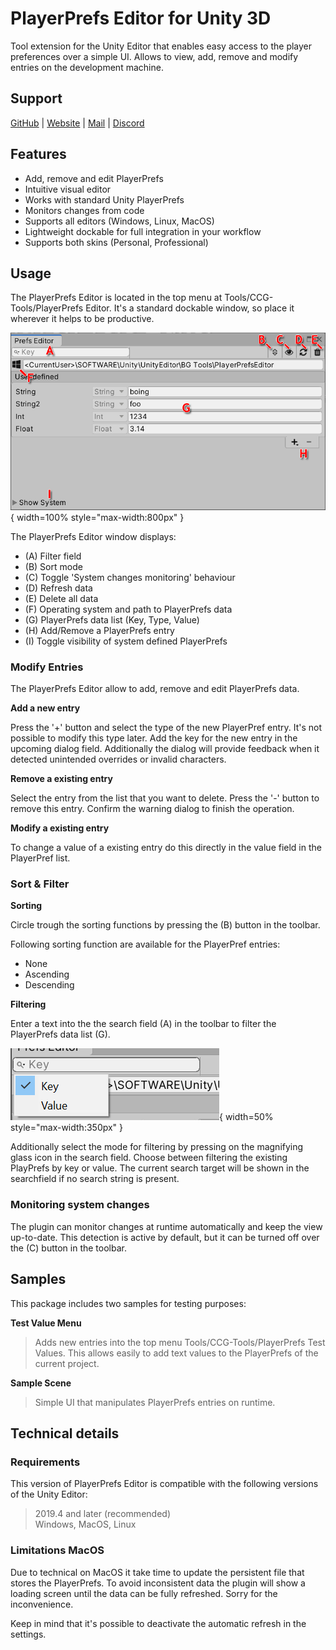 # PlayerPrefs Editor for Unity 3D

Tool extension for the Unity Editor that enables easy access to the player preferences over a simple UI. Allows to view, add, remove and modify entries on the development machine.

## Support

[GitHub](https://github.com/Dysman/bgTools-playerPrefsEditor) | [Website](https://cyberchaos.games/tools/playerprefs-editor/) | [Mail](mailto:support@cyberchaos.games) | [Discord](https://discord.gg/8rcPZrD)

## Features

* Add, remove and edit PlayerPrefs
* Intuitive visual editor
* Works with standard Unity PlayerPrefs
* Monitors changes from code
* Supports all editors (Windows, Linux, MacOS)
* Lightweight dockable for full integration in your workflow
* Supports both skins (Personal, Professional)

## Usage

The PlayerPrefs Editor is located in the top menu at Tools/CCG-Tools/PlayerPrefs Editor. It's a standard dockable window, so place it wherever it helps to be productive.

![PlayerPrefs editor window layout](./Images/ccg_ppe_manual_layout.png){ width=100% style="max-width:800px" }

The PlayerPrefs Editor window displays:
* (A) Filter field
* (B) Sort mode
* (C) Toggle 'System changes monitoring' behaviour
* (D) Refresh data
* (E) Delete all data
* (F) Operating system and path to PlayerPrefs data
* (G) PlayerPrefs data list (Key, Type, Value)
* (H) Add/Remove a PlayerPrefs entry
* (I) Toggle visibility of system defined PlayerPrefs

### Modify Entries

The PlayerPrefs Editor allow to add, remove and edit PlayerPrefs data.

**Add a new entry**

Press the '+' button and select the type of the new PlayerPref entry. It's not possible to modify this type later. Add the key for the new entry in the upcoming dialog field. Additionally the dialog will provide feedback when it detected unintended overrides or invalid characters.

**Remove a existing entry**

Select the entry from the list that you want to delete. Press the '-' button to remove this entry. Confirm the warning dialog to finish the operation.

**Modify a existing entry**

To change a value of a existing entry do this directly in the value field in the PlayerPref list.

### Sort & Filter

**Sorting**

Circle trough the sorting functions by pressing the (B) button in the toolbar.

Following sorting function are available for the PlayerPref entries:
* None
* Ascending
* Descending

**Filtering**

Enter a text into the the search field (A) in the toolbar to filter the PlayerPrefs data list (G).

![PlayerPrefs editor searchfield modes](./Images/ccg_ppe_manual_filterModes.png){ width=50% style="max-width:350px" }

Additionally select the mode for filtering by pressing on the magnifying glass icon in the search field. Choose between filtering the existing PlayPrefs by key or value. The current search target will be shown in the searchfield if no search string is present.

### Monitoring system changes

The plugin can monitor changes at runtime automatically and keep the view up-to-date. This detection is active by default, but it can be turned off over the (C) button in the toolbar.

## Samples

This package includes two samples for testing purposes:

**Test Value Menu**
> Adds new entries into the top menu Tools/CCG-Tools/PlayerPrefs Test Values. This allows easily to add text values to the PlayerPrefs of the current project.

**Sample Scene**
> Simple UI that manipulates PlayerPrefs entries on runtime.

## Technical details
### Requirements

This version of PlayerPrefs Editor is compatible with the following versions of the Unity Editor:

> 2019.4 and later (recommended)  
> Windows, MacOS, Linux

### Limitations MacOS

Due to technical on MacOS it take time to update the persistent file that stores the PlayerPrefs. To avoid inconsistent data the plugin will show a loading screen until the data can be fully refreshed. Sorry for the inconvenience.

Keep in mind that it's possible to deactivate the automatic refresh in the settings.